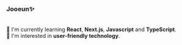 ### Jooeun✨<br><br>

📌 I'm currently learning **React**, **Next.js**, **Javascript** and **TypeScript**.<br>
🎁 I'm interested in **user-friendly technology**.

<!--
**Jooeun-K/Jooeun-K** is a ✨ _special_ ✨ repository because its `README.md` (this file) appears on your GitHub profile.

Here are some ideas to get you started:

- 🔭 I’m currently working on ...
- 🌱 I’m currently learning ...
- 👯 I’m looking to collaborate on ...
- 🤔 I’m looking for help with ...
- 💬 Ask me about ...
- 📫 How to reach me: ...
- 😄 Pronouns: ...
- ⚡ Fun fact: ...
-->
